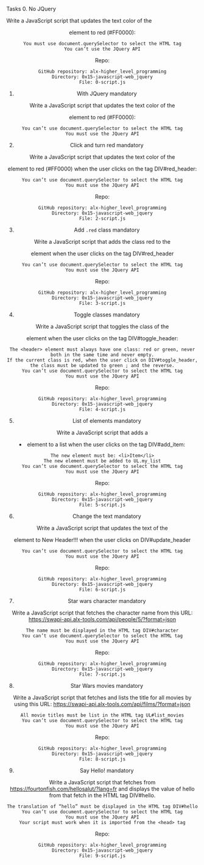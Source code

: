 Tasks
0. No JQuery

Write a JavaScript script that updates the text color of the <header> element to red (#FF0000):

    You must use document.querySelector to select the HTML tag
    You can’t use the JQuery API

Repo:

    GitHub repository: alx-higher_level_programming
    Directory: 0x15-javascript-web_jquery
    File: 0-script.js

1. With JQuery
mandatory

Write a JavaScript script that updates the text color of the <header> element to red (#FF0000):

    You can’t use document.querySelector to select the HTML tag
    You must use the JQuery API


2. Click and turn red
mandatory

Write a JavaScript script that updates the text color of the <header> element to red (#FF0000) when the user clicks on the tag DIV#red_header:

    You can’t use document.querySelector to select the HTML tag
    You must use the JQuery API


Repo:

    GitHub repository: alx-higher_level_programming
    Directory: 0x15-javascript-web_jquery
    File: 2-script.js

3. Add `.red` class
mandatory

Write a JavaScript script that adds the class red to the <header> element when the user clicks on the tag DIV#red_header

    You can’t use document.querySelector to select the HTML tag
    You must use the JQuery API


Repo:

    GitHub repository: alx-higher_level_programming
    Directory: 0x15-javascript-web_jquery
    File: 3-script.js

4. Toggle classes
mandatory

Write a JavaScript script that toggles the class of the <header> element when the user clicks on the tag DIV#toggle_header:

    The <header> element must always have one class: red or green, never both in the same time and never empty.
    If the current class is red, when the user click on DIV#toggle_header, the class must be updated to green ; and the reverse.
    You can’t use document.querySelector to select the HTML tag
    You must use the JQuery API


Repo:

    GitHub repository: alx-higher_level_programming
    Directory: 0x15-javascript-web_jquery
    File: 4-script.js

5. List of elements
mandatory

Write a JavaScript script that adds a <li> element to a list when the user clicks on the tag DIV#add_item:

    The new element must be: <li>Item</li>
    The new element must be added to UL.my_list
    You can’t use document.querySelector to select the HTML tag
    You must use the JQuery API


Repo:

    GitHub repository: alx-higher_level_programming
    Directory: 0x15-javascript-web_jquery
    File: 5-script.js

6. Change the text
mandatory

Write a JavaScript script that updates the text of the <header> element to New Header!!! when the user clicks on DIV#update_header

    You can’t use document.querySelector to select the HTML tag
    You must use the JQuery API



Repo:

    GitHub repository: alx-higher_level_programming
    Directory: 0x15-javascript-web_jquery
    File: 6-script.js

7. Star wars character
mandatory

Write a JavaScript script that fetches the character name from this URL: https://swapi-api.alx-tools.com/api/people/5/?format=json

    The name must be displayed in the HTML tag DIV#character
    You can’t use document.querySelector to select the HTML tag
    You must use the JQuery API



Repo:

    GitHub repository: alx-higher_level_programming
    Directory: 0x15-javascript-web_jquery
    File: 7-script.js

8. Star Wars movies
mandatory

Write a JavaScript script that fetches and lists the title for all movies by using this URL: https://swapi-api.alx-tools.com/api/films/?format=json

    All movie titles must be list in the HTML tag UL#list_movies
    You can’t use document.querySelector to select the HTML tag
    You must use the JQuery API


Repo:

    GitHub repository: alx-higher_level_programming
    Directory: 0x15-javascript-web_jquery
    File: 8-script.js

9. Say Hello!
mandatory

Write a JavaScript script that fetches from https://fourtonfish.com/hellosalut/?lang=fr and displays the value of hello from that fetch in the HTML tag DIV#hello.

    The translation of “hello” must be displayed in the HTML tag DIV#hello
    You can’t use document.querySelector to select the HTML tag
    You must use the JQuery API
    Your script must work when it is imported from the <head> tag



Repo:

    GitHub repository: alx-higher_level_programming
    Directory: 0x15-javascript-web_jquery
    File: 9-script.js


